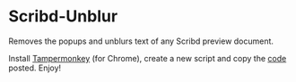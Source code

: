 # Scribd-Unblur

Removes the popups and unblurs text of any Scribd preview document.

Install <a href = "https://chrome.google.com/webstore/detail/tampermonkey/dhdgffkkebhmkfjojejmpbldmpobfkfo">Tampermonkey</a> (for Chrome), create a new script and copy the <a href = "https://github.com/Mouedrhiri/Scribd-Unblur">code</a> posted. Enjoy!
